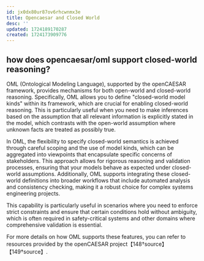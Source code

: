 ```yaml
---
id: jx0dx80ur87ov6rhcwnmx3e
title: Opencaesar and Closed World
desc: ''
updated: 1724189170287
created: 1724173909776
---
```


## how does opencaesar/oml support closed-world reasoning?

OML (Ontological Modeling Language), supported by the openCAESAR framework, provides mechanisms for both open-world and closed-world reasoning. Specifically, OML allows you to define "closed-world model kinds" within its framework, which are crucial for enabling closed-world reasoning. This is particularly useful when you need to make inferences based on the assumption that all relevant information is explicitly stated in the model, which contrasts with the open-world assumption where unknown facts are treated as possibly true.

In OML, the flexibility to specify closed-world semantics is achieved through careful scoping and the use of model kinds, which can be aggregated into viewpoints that encapsulate specific concerns of stakeholders. This approach allows for rigorous reasoning and validation processes, ensuring that your models behave as expected under closed-world assumptions. Additionally, OML supports integrating these closed-world definitions into broader workflows that include automated analysis and consistency checking, making it a robust choice for complex systems engineering projects.

This capability is particularly useful in scenarios where you need to enforce strict constraints and ensure that certain conditions hold without ambiguity, which is often required in safety-critical systems and other domains where comprehensive validation is essential.

For more details on how OML supports these features, you can refer to resources provided by the openCAESAR project【148†source】【149†source】.




